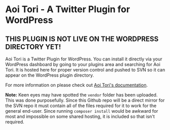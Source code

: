 # Aoi Tori - A Twitter Plugin for WordPress

## THIS PLUGIN IS NOT LIVE ON THE WORDPRESS DIRECTORY YET!

Aoi Tori is a Twitter Plugin for WordPress. You can install it directly via your WordPress dashboard by going to your plugins area and searching for Aoi Tori. It is hosted here for proper version control and pushed to SVN so it can appear on the WordPress plugin directory.

For more information on please check out [Aoi Tori's documentation](https://nabesaka.github.io/aoi-tori).

**Note:** Keen eyes may have spotted the `vendor` folder has been uploaded. This was done purposefully. Since this Github repo will be a direct mirror for the SVN repo it must contain all of the files required for it to work for the general end-user. Since running `composer install` would be awkward for most and impossible on some shared hosting, it is included so that isn't required.
